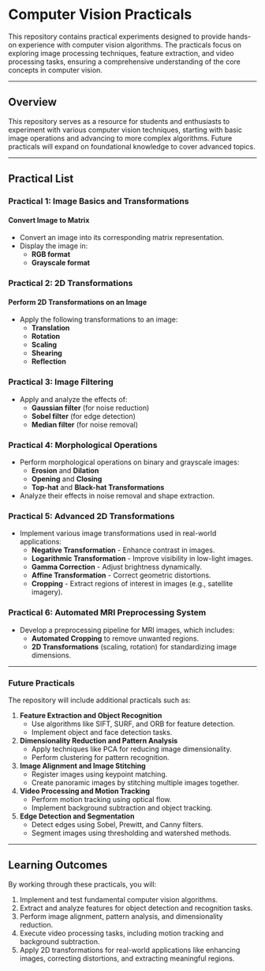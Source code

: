 # Computer Vision Practicals 
       
This repository contains practical experiments designed to provide hands-on experience with computer vision algorithms. The practicals focus on exploring image processing techniques, feature extraction, and video processing tasks, ensuring a comprehensive understanding of the core concepts in computer vision.    
    
---      
  
## Overview
  
This repository serves as a resource for students and enthusiasts to experiment with various computer vision techniques, starting with basic image operations and advancing to more complex algorithms. Future practicals will expand on foundational knowledge to cover advanced topics.
 
---

## Practical List

### Practical 1: Image Basics and Transformations  
#### **Convert Image to Matrix**  
- Convert an image into its corresponding matrix representation.  
- Display the image in:
  - **RGB format**
  - **Grayscale format**

### Practical 2: 2D Transformations  
#### **Perform 2D Transformations on an Image**  
- Apply the following transformations to an image:
  - **Translation**
  - **Rotation**
  - **Scaling**
  - **Shearing**
  - **Reflection**

### Practical 3: Image Filtering  
- Apply and analyze the effects of:
  - **Gaussian filter** (for noise reduction)
  - **Sobel filter** (for edge detection)
  - **Median filter** (for noise removal)

### Practical 4: Morphological Operations  
- Perform morphological operations on binary and grayscale images:
  - **Erosion** and **Dilation**
  - **Opening** and **Closing**
  - **Top-hat** and **Black-hat Transformations**
- Analyze their effects in noise removal and shape extraction.

### Practical 5: Advanced 2D Transformations  
- Implement various image transformations used in real-world applications:
  - **Negative Transformation** - Enhance contrast in images.
  - **Logarithmic Transformation** - Improve visibility in low-light images.
  - **Gamma Correction** - Adjust brightness dynamically.
  - **Affine Transformation** - Correct geometric distortions.
  - **Cropping** - Extract regions of interest in images (e.g., satellite imagery).

### Practical 6: Automated MRI Preprocessing System  
- Develop a preprocessing pipeline for MRI images, which includes:
  - **Automated Cropping** to remove unwanted regions.
  - **2D Transformations** (scaling, rotation) for standardizing image dimensions.

---

### Future Practicals

The repository will include additional practicals such as:

1. **Feature Extraction and Object Recognition**
   - Use algorithms like SIFT, SURF, and ORB for feature detection.
   - Implement object and face detection tasks.
2. **Dimensionality Reduction and Pattern Analysis**
   - Apply techniques like PCA for reducing image dimensionality.
   - Perform clustering for pattern recognition.
3. **Image Alignment and Image Stitching**
   - Register images using keypoint matching.
   - Create panoramic images by stitching multiple images together.
4. **Video Processing and Motion Tracking**
   - Perform motion tracking using optical flow.
   - Implement background subtraction and object tracking.
5. **Edge Detection and Segmentation**
   - Detect edges using Sobel, Prewitt, and Canny filters.
   - Segment images using thresholding and watershed methods.

---

## Learning Outcomes

By working through these practicals, you will:
1. Implement and test fundamental computer vision algorithms.
2. Extract and analyze features for object detection and recognition tasks.
3. Perform image alignment, pattern analysis, and dimensionality reduction.
4. Execute video processing tasks, including motion tracking and background subtraction.
5. Apply 2D transformations for real-world applications like enhancing images, correcting distortions, and extracting meaningful regions.
